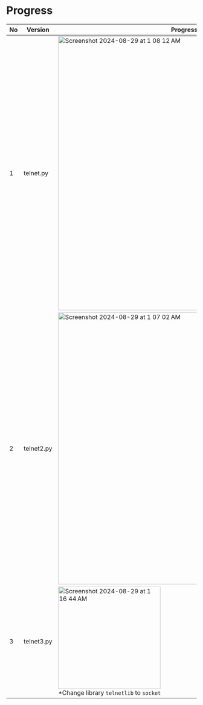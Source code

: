 # Progress

|No|Version|Progress Details|
|--|-------|----------------|
|1|telnet.py|<img width="726" alt="Screenshot 2024-08-29 at 1 08 12 AM" src="https://github.com/user-attachments/assets/c4ac8a2c-0b0e-427b-a5d9-4ff8ff1b4d08">|
|2|telnet2.py|<img width="720" alt="Screenshot 2024-08-29 at 1 07 02 AM" src="https://github.com/user-attachments/assets/8046d71c-b6cc-427f-a83c-40c8ca18b774">|
|3|telnet3.py|<img width="271" alt="Screenshot 2024-08-29 at 1 16 44 AM" src="https://github.com/user-attachments/assets/dcc7e3b1-c6c1-4134-a679-a53129c95064"><br>*Change library `telnetlib` to `socket`|




